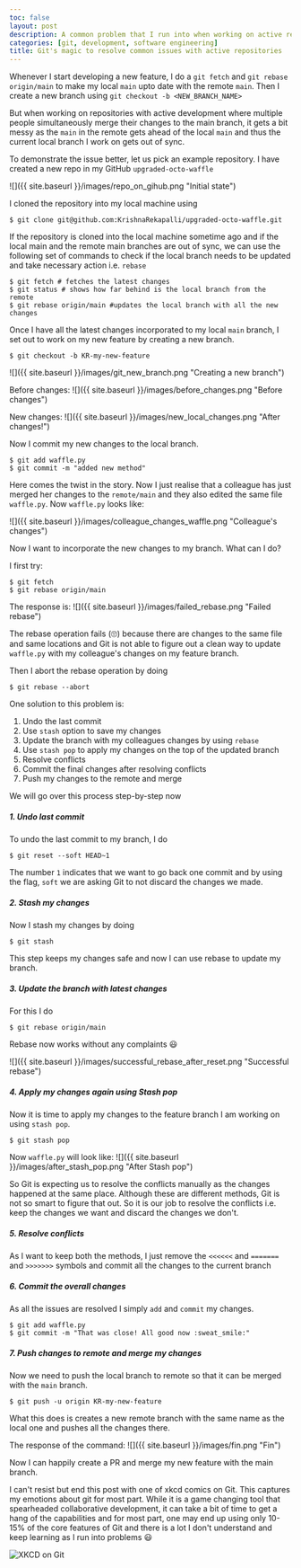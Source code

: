 ```yaml
---
toc: false
layout: post
description: A common problem that I run into when working on active repositories.
categories: [git, development, software engineering]
title: Git's magic to resolve common issues with active repositories
---
```


Whenever I start developing a new feature, I do a `git fetch` and `git rebase origin/main` to make my local `main`  upto date with the remote `main`. Then I create a new branch using `git checkout -b <NEW_BRANCH_NAME>`

But when working on repositories with active development where multiple people simultaneously merge their changes to the main branch, it gets a bit messy as the `main`  in the remote gets ahead of the local `main` and thus the current local branch I work on gets out of sync. 

To demonstrate the issue better, let us pick an example repository. I have created a new repo in my GitHub `upgraded-octo-waffle`

![]({{ site.baseurl }}/images/repo_on_gihub.png "Initial state")


I cloned the repository into my local machine using 

```shell
$ git clone git@github.com:KrishnaRekapalli/upgraded-octo-waffle.git
```

If the repository is cloned into the local machine sometime ago and if the local main and the remote main branches are out of sync, we can use the following set of commands to check if the local branch needs to be updated and take necessary action i.e. `rebase`

```shell
$ git fetch # fetches the latest changes
$ git status # shows how far behind is the local branch from the remote
$ git rebase origin/main #updates the local branch with all the new changes
```

Once I have all the latest changes incorporated to my local `main` branch, I set out to work on my new feature by creating a new branch.

```shell
$ git checkout -b KR-my-new-feature
```
![]({{ site.baseurl }}/images/git_new_branch.png "Creating a new branch")

Before changes:
![]({{ site.baseurl }}/images/before_changes.png "Before changes")

New changes:
![]({{ site.baseurl }}/images/new_local_changes.png "After changes!")

Now I commit my new changes to the local branch.

```shell
$ git add waffle.py
$ git commit -m "added new method"
```
Here comes the twist in the story. Now I just realise that a colleague has just merged her changes to the `remote/main` and they also edited the same file `waffle.py`. Now `waffle.py` looks like:

![]({{ site.baseurl }}/images/colleague_changes_waffle.png "Colleague's changes")

Now I want to incorporate the new changes to my branch. What can I do? 

I first try:
```shell
$ git fetch
$ git rebase origin/main
```

The response is:
![]({{ site.baseurl }}/images/failed_rebase.png "Failed rebase")

The rebase operation fails (:roll_eyes:) because there are changes to the same file and same locations and Git is not able to figure out a clean way to update `waffle.py` with my colleague's changes on my feature branch.

Then I abort the rebase operation by doing
```shell
$ git rebase --abort
```
One solution to this problem is:
1. Undo the last commit 
2. Use `stash` option to save my changes
3. Update the branch with my colleagues changes by using `rebase`
4. Use `stash pop` to apply my changes on the top of the updated branch
5. Resolve conflicts
6. Commit the final changes after resolving conflicts
7. Push my changes to the remote and merge

We will go over this process step-by-step now

##### 1. Undo last commit
To undo the last commit to my branch, I do
```shell
$ git reset --soft HEAD~1
```
The number `1` indicates that we want to go back one commit and by using the flag, `soft` we are asking Git to not discard the changes we made. 

##### 2. Stash my changes
Now I stash my changes by doing
```shell
$ git stash
```
This step keeps my changes safe and now I can use rebase to update my branch. 


##### 3. Update the branch with latest changes
For this I do
```shell
$ git rebase origin/main
```
Rebase now works without any complaints :smiley:

![]({{ site.baseurl }}/images/successful_rebase_after_reset.png "Successful rebase")

##### 4. Apply my changes again using Stash pop

Now it is time to apply my changes to the feature branch I am working on using `stash pop`. 

```shell
$ git stash pop
```

Now `waffle.py` will look like:
![]({{ site.baseurl }}/images/after_stash_pop.png "After Stash pop")

So Git is expecting us to resolve the conflicts manually as the changes happened at the same place. Although these are different methods, Git is not so smart to figure that out. So it is our job to resolve the conflicts i.e. keep the changes we want and discard the changes we don't.


##### 5. Resolve conflicts
As I want to keep both the methods, I just remove the `<<<<<<` and `=======` and `>>>>>>>` symbols and commit all the changes to the current branch


##### 6. Commit the overall changes
As all the issues are resolved I simply `add` and `commit` my changes.  

```shell
$ git add waffle.py
$ git commit -m "That was close! All good now :sweat_smile:"
```

##### 7. Push changes to remote and merge my changes

Now we need to push the local branch to remote so that it can be merged with the `main` branch. 

```shell
$ git push -u origin KR-my-new-feature
```

What this does is creates a new remote branch with the same name as the local one and pushes all the changes there. 

The response of the command:
![]({{ site.baseurl }}/images/fin.png "Fin")

Now I can happily create a PR and merge my new feature with the main branch. 

I can't resist but end this post with one of xkcd comics on Git. This captures my emotions about git for most part. While it is a game changing tool that spearheaded collaborative development, it can take a bit of time to get a hang of the capabilities and for most part, one may end up using only 10-15% of the core features of Git and there is a lot I don't understand and keep learning as I run into problems :smiley: 

![](https://imgs.xkcd.com/comics/git.png "XKCD on Git")


